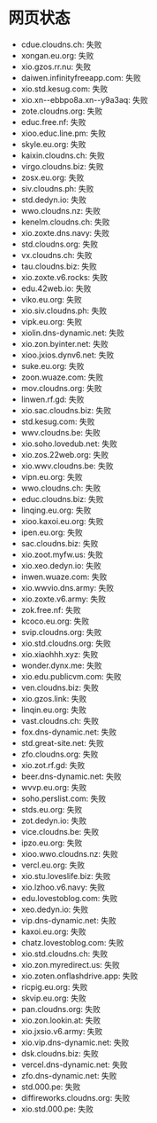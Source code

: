 # 网页状态
- cdue.cloudns.ch: 失败
- xongan.eu.org: 失败
- xio.gzos.rr.nu: 失败
- daiwen.infinityfreeapp.com: 失败
- xio.std.kesug.com: 失败
- xio.xn--ebbpo8a.xn--y9a3aq: 失败
- zote.cloudns.org: 失败
- educ.free.nf: 失败
- xioo.educ.line.pm: 失败
- skyle.eu.org: 失败
- kaixin.cloudns.ch: 失败
- virgo.cloudns.biz: 失败
- zosx.eu.org: 失败
- siv.cloudns.ph: 失败
- std.dedyn.io: 失败
- wwo.cloudns.nz: 失败
- kenelm.cloudns.ch: 失败
- xio.zoxte.dns.navy: 失败
- std.cloudns.org: 失败
- vx.cloudns.ch: 失败
- tau.cloudns.biz: 失败
- xio.zoxte.v6.rocks: 失败
- edu.42web.io: 失败
- viko.eu.org: 失败
- xio.siv.cloudns.ph: 失败
- vipk.eu.org: 失败
- xiolin.dns-dynamic.net: 失败
- xio.zon.byinter.net: 失败
- xioo.jxios.dynv6.net: 失败
- suke.eu.org: 失败
- zoon.wuaze.com: 失败
- mov.cloudns.org: 失败
- linwen.rf.gd: 失败
- xio.sac.cloudns.biz: 失败
- std.kesug.com: 失败
- wwv.cloudns.be: 失败
- xio.soho.lovedub.net: 失败
- xio.zos.22web.org: 失败
- xio.wwv.cloudns.be: 失败
- vipn.eu.org: 失败
- wwo.cloudns.ch: 失败
- educ.cloudns.biz: 失败
- linqing.eu.org: 失败
- xioo.kaxoi.eu.org: 失败
- ipen.eu.org: 失败
- sac.cloudns.biz: 失败
- xio.zoot.myfw.us: 失败
- xio.xeo.dedyn.io: 失败
- inwen.wuaze.com: 失败
- xio.wwvio.dns.army: 失败
- xio.zoxte.v6.army: 失败
- zok.free.nf: 失败
- kcoco.eu.org: 失败
- svip.cloudns.org: 失败
- xio.std.cloudns.org: 失败
- xio.xiaohhh.xyz: 失败
- wonder.dynx.me: 失败
- xio.edu.publicvm.com: 失败
- ven.cloudns.biz: 失败
- xio.gzos.link: 失败
- linqin.eu.org: 失败
- vast.cloudns.ch: 失败
- fox.dns-dynamic.net: 失败
- std.great-site.net: 失败
- zfo.cloudns.org: 失败
- xio.zot.rf.gd: 失败
- beer.dns-dynamic.net: 失败
- wvvp.eu.org: 失败
- soho.perslist.com: 失败
- stds.eu.org: 失败
- zot.dedyn.io: 失败
- vice.cloudns.be: 失败
- ipzo.eu.org: 失败
- xioo.wwo.cloudns.nz: 失败
- vercl.eu.org: 失败
- xio.stu.loveslife.biz: 失败
- xio.lzhoo.v6.navy: 失败
- edu.lovestoblog.com: 失败
- xeo.dedyn.io: 失败
- vip.dns-dynamic.net: 失败
- kaxoi.eu.org: 失败
- chatz.lovestoblog.com: 失败
- xio.std.cloudns.ch: 失败
- xio.zon.myredirect.us: 失败
- xio.zoten.onflashdrive.app: 失败
- ricpig.eu.org: 失败
- skvip.eu.org: 失败
- pan.cloudns.org: 失败
- xio.zon.lookin.at: 失败
- xio.jxsio.v6.army: 失败
- xio.vip.dns-dynamic.net: 失败
- dsk.cloudns.biz: 失败
- vercel.dns-dynamic.net: 失败
- zfo.dns-dynamic.net: 失败
- std.000.pe: 失败
- diffireworks.cloudns.org: 失败
- xio.std.000.pe: 失败
